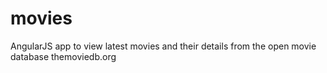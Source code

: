 # movies
AngularJS app to view latest movies and their details from the open movie database themoviedb.org
